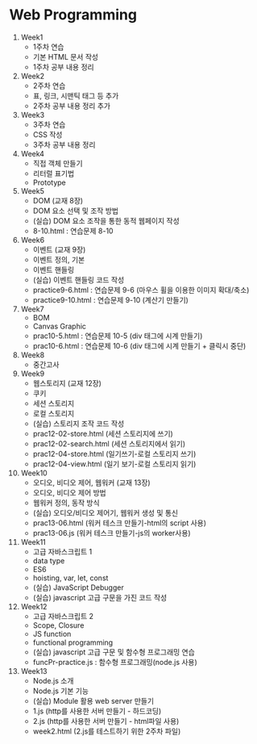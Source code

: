 # Web Programming

1. Week1
   - 1주차 연습
   - 기본 HTML 문서 작성
   - 1주차 공부 내용 정리
2. Week2
   - 2주차 연습
   - 표, 링크, 시맨틱 태그 등 추가
   - 2주차 공부 내용 정리 추가
3. Week3
   - 3주차 연습
   - CSS 작성
   - 3주차 공부 내용 정리
4. Week4
   - 직접 객체 만들기
   - 리터럴 표기법
   - Prototype
5. Week5
   - DOM (교재 8장)
   - DOM 요소 선택 및 조작 방법
   - (실습) DOM 요소 조작을 통한 동적 웹페이지 작성
   - 8-10.html : 연습문제 8-10
6. Week6
   - 이벤트 (교재 9장)
   - 이벤트 정의, 기본
   - 이벤트 핸들링
   - (실습) 이벤트 핸들링 코드 작성
   - practice9-6.html : 연습문제 9-6 (마우스 휠을 이용한 이미지 확대/축소)
   - practice9-10.html : 연습문제 9-10 (계산기 만들기)
7. Week7
   - BOM
   - Canvas Graphic
   - prac10-5.html : 연습문제 10-5 (div 태그에 시계 만들기)
   - prac10-6.html : 연습문제 10-6 (div 태그에 시계 만들기 + 클릭시 중단)
8. Week8
   - 중간고사
9. Week9
   - 웹스토리지 (교재 12장)
   - 쿠키
   - 세션 스토리지
   - 로컬 스토리지
   - (실습) 스토리지 조작 코드 작성
   - prac12-02-store.html (세션 스토리지에 쓰기)
   - prac12-02-search.html (세션 스토리지에서 읽기)
   - prac12-04-store.html (일기쓰기-로컬 스토리지 쓰기)
   - prac12-04-view.html (일기 보기-로컬 스토리지 읽기)
10. Week10
    - 오디오, 비디오 제어, 웹워커 (교재 13장)
    - 오디오, 비디오 제어 방법
    - 웹워커 정의, 동작 방식
    - (실습) 오디오/비디오 제어기, 웹워커 생성 및 통신
    - prac13-06.html (워커 테스크 만들기-html의 script 사용)
    - prac13-06.js (워커 테스크 만들기-js의 worker사용)
11. Week11
    - 고급 자바스크립트 1
    - data type
    - ES6
    - hoisting, var, let, const
    - (실습) JavaScript Debugger
    - (실습) javascript 고급 구문을 가진 코드 작성
12. Week12
    - 고급 자바스크립트 2
    - Scope, Closure
    - JS function
    - functional programming
    - (실습) javascript 고급 구문 및 함수형 프로그래밍 연습
    - funcPr-practice.js : 함수형 프로그래밍(node.js 사용)
13. Week13
    - Node.js 소개
    - Node.js 기본 기능
    - (실습) Module 활용 web server 만들기
    - 1.js (http를 사용한 서버 만들기 - 하드코딩)
    - 2.js (http를 사용한 서버 만들기 - html파일 사용)
    - week2.html (2.js를 테스트하기 위한 2주차 파일)
